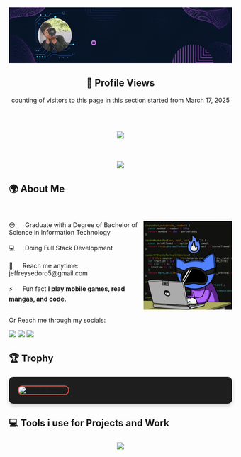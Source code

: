 <div style="text-align: center;">
 <a href="https://portfolio-tan-psi-25.vercel.app/" target="_blank">
  <img src="/assets/jep.gif" alt="Jeffrey">
  </a>
</div>

<div align=center>

## 👤 Profile Views

counting of visitors to this page in this section started from March 17, 2025

<br><br>


![](https://count.getloli.com/get/@Myzino.github.readme)

<br><br>
<img src="https://readme-typing-svg.herokuapp.com?font=Orbitron&size=26&pause=1000&vCenter=false&color=8A2BE2&width=500&lines=Welcome+to+my+github+profile!;Currently+Exploring+Microservices.;" />

</div>

## <p>🌍 About Me</p>
<br>
<p>


<div>
  <div>
    <img src="/assets/giphy.gif" alt="gif" align="right" width="200">
    <span>
      😳 &emsp; Graduate with a Degree of Bachelor of Science in Information Technology<br/><br/>
      💻 &emsp; Doing Full Stack Development <br/><br/>
      🧐 &emsp; Reach me anytime: jeffreysedoro5@gmail.com<br/><br/>
      ⚡ &emsp; Fun fact <strong>I play mobile games, read mangas, and code.</strong><br/><br/>
    </span>
  </div>
</div>


<p>Or Reach me through my socials: </p>
<p>
<a href = "https://x.com/Jepriii08/"><img src="https://img.icons8.com/fluent/48/000000/twitter.png"/></a>
<a href = "https://www.instagram.com/myzino_/"><img src="https://img.icons8.com/fluent/48/000000/instagram-new.png"/></a>
<a href = "https://www.facebook.com/Benkiekun/"><img src="https://img.icons8.com/color/48/000000/facebook-new.png"/></a>
</p>

## <p>🏆 Trophy</p>
<p style="background-color: #1e1e1e; padding: 20px; border-radius: 10px; box-shadow: 0px 4px 8px rgba(0, 0, 0, 0.2);">
<img src="https://github-profile-trophy.vercel.app/?username=Myzino&margin-w=5&margin-h=5&theme=darkhub&no-bg=true&no-frame=true&rank=SECRET,SSS,SS,S,AAA,AA,A,B,C&column=7&title=PullRequest,Commits,Stars,Repositories,Issues" alt="GitHub Trophy" style="border: 2px solid #e74c3c; border-radius: 10px;">


</p>






## <p>💻 Tools i use for Projects and Work</p>
<p align="center">
  <img align="center" src="https://skillicons.dev/icons?i=python,js,nodejs,laravel,arduino,react,java,postman,discord,mongodb,express,github&theme=dark"/>
</p>





